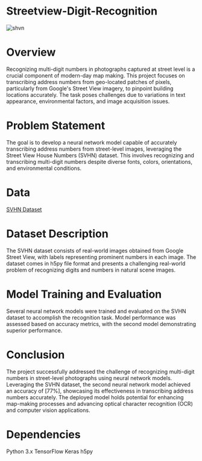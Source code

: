 # Streetview-Digit-Recognition
![shvn](https://github.com/manoj2001ms/Streetview-Digit-Recognition/assets/142727610/34144c53-66e0-4548-94ee-8da7354ef1bf)

# Overview
Recognizing multi-digit numbers in photographs captured at street level is a crucial component of modern-day map making. This project focuses on transcribing address numbers from geo-located patches of pixels, particularly from Google's Street View imagery, to pinpoint building locations accurately. The task poses challenges due to variations in text appearance, environmental factors, and image acquisition issues.

# Problem Statement
The goal is to develop a neural network model capable of accurately transcribing address numbers from street-level images, leveraging the Street View House Numbers (SVHN) dataset. This involves recognizing and transcribing multi-digit numbers despite diverse fonts, colors, orientations, and environmental conditions.

# Data
[SVHN Dataset](https://drive.google.com/file/d/1Gybs-NV0KcBrpjT_Su5TtYfW924oipQA/view?usp=drive_link)
# Dataset Description
The SVHN dataset consists of real-world images obtained from Google Street View, with labels representing prominent numbers in each image. The dataset comes in h5py file format and presents a challenging real-world problem of recognizing digits and numbers in natural scene images.

# Model Training and Evaluation
Several neural network models were trained and evaluated on the SVHN dataset to accomplish the recognition task. Model performance was assessed based on accuracy metrics, with the second model demonstrating superior performance.

# Conclusion
The project successfully addressed the challenge of recognizing multi-digit numbers in street-level photographs using neural network models. Leveraging the SVHN dataset, the second neural network model achieved an accuracy of [77%], showcasing its effectiveness in transcribing address numbers accurately. The deployed model holds potential for enhancing map-making processes and advancing optical character recognition (OCR) and computer vision applications.

# Dependencies
Python 3.x
TensorFlow
Keras
h5py
